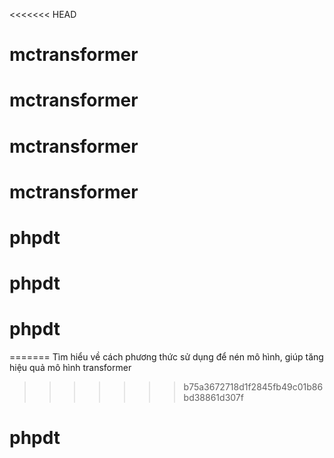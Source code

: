 <<<<<<< HEAD
# mctransformer
# mctransformer
# mctransformer
# mctransformer
# phpdt
# phpdt
# phpdt
=======
Tìm hiểu về cách phương thức sử dụng để nén mô hình, giúp tăng hiệu quả mô hình transformer
>>>>>>> b75a3672718d1f2845fb49c01b86bd38861d307f
# phpdt
